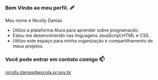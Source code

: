 ### Bem Vindo ao meu perfil. 🩹

Meu nome é Nicolly Damas

- Utilizo a plataforma Alura para aprender sobre programação.
- Estou me desenvolvendo nas linguagens JavaScript,HTML e CSS.
- Utilizo este espaço para minha organização e compartilhamento de meus projetos.


### Você pode entrar em contato comigo 📫
nicolly.damas@escola.pr.gov.br
